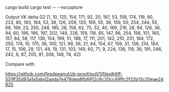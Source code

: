 cargo build
cargo test  -- --nocapture

Output VK delta G2
[1, 10, 125, 154, 171, 92, 20, 197, 53, 158, 174, 119, 90, 223, 80, 183, 184, 53, 38, 126, 209, 120, 166, 55, 36, 159, 50, 254, 244, 55, 68, 199, 23, 250, 248, 185, 28, 158, 62, 75, 32, 40, 169, 216, 28, 94, 126, 36, 94, 60, 196, 196, 197, 202, 149, 226, 159, 118, 85, 147, 98, 254, 156, 101, 160, 157, 84, 58, 117, 136, 154, 199, 51, 188, 17, 111, 201, 142, 210, 231, 184, 172, 250, 174, 10, 170, 36, 100, 121, 99, 56, 21, 84, 154, 67, 159, 31, 138, 214, 184, 17, 15, 106, 29, 121, 48, 19, 131, 103, 149, 60, 71, 9, 224, 138, 118, 36, 191, 246, 242, 6, 87, 205, 91, 208, 148, 74, 42]

Compare with

https://github.com/firedpeanut/zk-proof/pull/1/files#diff-531ff35d93a1a5abd2aada7e478dea8fb6912c8c20cc49ffc2f32b13c20eae24R25

